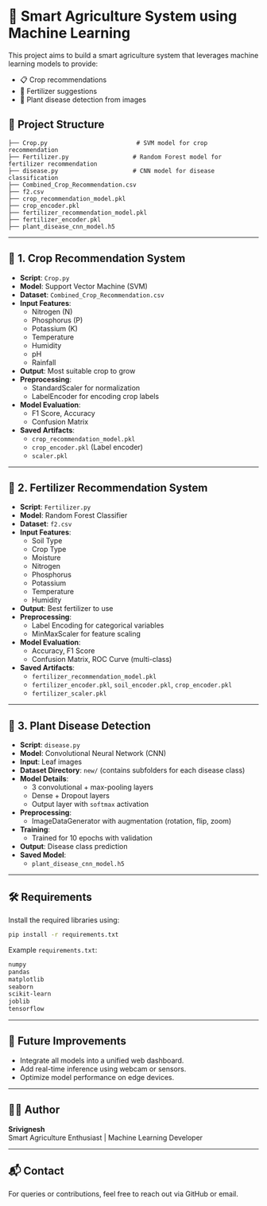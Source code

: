 # 🌾 Smart Agriculture System using Machine Learning

This project aims to build a smart agriculture system that leverages machine learning models to provide:
- 📋 Crop recommendations
- 🧪 Fertilizer suggestions
- 🌿 Plant disease detection from images

## 📁 Project Structure

```
├── Crop.py                         # SVM model for crop recommendation
├── Fertilizer.py                  # Random Forest model for fertilizer recommendation
├── disease.py                     # CNN model for disease classification
├── Combined_Crop_Recommendation.csv
├── f2.csv
├── crop_recommendation_model.pkl
├── crop_encoder.pkl
├── fertilizer_recommendation_model.pkl
├── fertilizer_encoder.pkl
├── plant_disease_cnn_model.h5
```

---

## 🌱 1. Crop Recommendation System

- **Script**: `Crop.py`
- **Model**: Support Vector Machine (SVM)
- **Dataset**: `Combined_Crop_Recommendation.csv`
- **Input Features**:
  - Nitrogen (N)
  - Phosphorus (P)
  - Potassium (K)
  - Temperature
  - Humidity
  - pH
  - Rainfall
- **Output**: Most suitable crop to grow
- **Preprocessing**:
  - StandardScaler for normalization
  - LabelEncoder for encoding crop labels
- **Model Evaluation**:
  - F1 Score, Accuracy
  - Confusion Matrix
- **Saved Artifacts**:
  - `crop_recommendation_model.pkl`
  - `crop_encoder.pkl` (Label encoder)
  - `scaler.pkl`

---

## 💊 2. Fertilizer Recommendation System

- **Script**: `Fertilizer.py`
- **Model**: Random Forest Classifier
- **Dataset**: `f2.csv`
- **Input Features**:
  - Soil Type
  - Crop Type
  - Moisture
  - Nitrogen
  - Phosphorus
  - Potassium
  - Temperature
  - Humidity
- **Output**: Best fertilizer to use
- **Preprocessing**:
  - Label Encoding for categorical variables
  - MinMaxScaler for feature scaling
- **Model Evaluation**:
  - Accuracy, F1 Score
  - Confusion Matrix, ROC Curve (multi-class)
- **Saved Artifacts**:
  - `fertilizer_recommendation_model.pkl`
  - `fertilizer_encoder.pkl`, `soil_encoder.pkl`, `crop_encoder.pkl`
  - `fertilizer_scaler.pkl`

---

## 🌿 3. Plant Disease Detection

- **Script**: `disease.py`
- **Model**: Convolutional Neural Network (CNN)
- **Input**: Leaf images
- **Dataset Directory**: `new/` (contains subfolders for each disease class)
- **Model Details**:
  - 3 convolutional + max-pooling layers
  - Dense + Dropout layers
  - Output layer with `softmax` activation
- **Preprocessing**:
  - ImageDataGenerator with augmentation (rotation, flip, zoom)
- **Training**:
  - Trained for 10 epochs with validation
- **Output**: Disease class prediction
- **Saved Model**:
  - `plant_disease_cnn_model.h5`

---

## 🛠️ Requirements

Install the required libraries using:

```bash
pip install -r requirements.txt
```

Example `requirements.txt`:
```txt
numpy
pandas
matplotlib
seaborn
scikit-learn
joblib
tensorflow
```

---

## 📌 Future Improvements

- Integrate all models into a unified web dashboard.
- Add real-time inference using webcam or sensors.
- Optimize model performance on edge devices.

---

## 👨‍💻 Author

**Srivignesh**  
Smart Agriculture Enthusiast | Machine Learning Developer

---

## 📬 Contact

For queries or contributions, feel free to reach out via GitHub or email.
